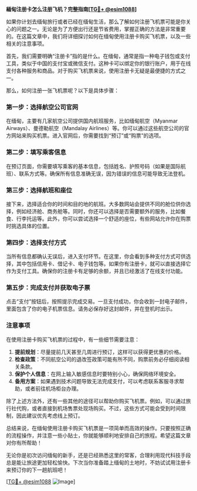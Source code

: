 **緬甸注册卡怎么注册飞机？完整指南[[TG💪+ @esim1088](https://t.me/s/esim1088)]**

如果你计划去缅甸旅行或者已经在缅甸生活，那么了解如何注册飞机票可能是你关心的问题之一。无论是为了方便出行还是节省费用，掌握正确的方法是非常重要的。在这篇文章中，我们将详细探讨如何在缅甸使用注册卡购买飞机票，以及一些相关的注意事项。

首先，我们需要明确“注册卡”指的是什么。在缅甸，通常是指一种电子钱包或支付工具，类似于中国的支付宝或微信支付。这种卡可以绑定你的银行账户，用于在线支付各种服务和商品。对于购买飞机票来说，使用注册卡无疑是最便捷的方式之一。

那么，如何注册一张飞机票呢？以下是具体步骤：

### 第一步：选择航空公司官网

在缅甸，主要有几家航空公司提供国内航班服务，比如缅甸航空（Myanmar Airways）、曼德勒航空（Mandalay Airlines）等。你可以通过这些航空公司的官方网站来购买机票。进入官网后，你需要找到“预订”或“购票”的选项。

### 第二步：填写乘客信息

在预订页面，你需要填写乘客的基本信息，包括姓名、护照号码（如果是国际航班）、联系方式等。确保所有信息准确无误，因为错误的信息可能导致无法登机。

### 第三步：选择航班和座位

接下来，选择适合你的时间和目的地的航班。大多数网站会提供不同的舱位供你选择，例如经济舱、商务舱等。同时，你还可以选择是否需要额外的服务，比如餐食、行李托运等。此外，你可以尝试选择一个舒适的座位，有些网站允许你在购票时挑选具体的位置。

### 第四步：选择支付方式

当所有信息都确认无误后，进入支付环节。在这里，你会看到多种支付方式可供选择，其中包括信用卡、借记卡、电子钱包等。如果你有注册卡，就可以直接选择它作为支付工具。确保你的注册卡有足够的余额，并且已经激活了在线支付功能。

### 第五步：完成支付并获取电子票

点击“支付”按钮后，按照提示完成交易。一旦支付成功，你会收到一封电子邮件，里面包含了你的电子机票信息。请务必保存好这封邮件，并在登机时出示。

### 注意事项

在使用注册卡购买飞机票的过程中，有一些细节需要注意：

1. **提前规划**：尽量提前几天甚至几周进行预订，这样可以获得更优惠的价格。
2. **检查政策**：不同航空公司的退改签政策可能有所不同，购票前务必仔细阅读相关条款。
3. **保护个人信息**：在网上输入敏感信息时要特别小心，确保网络环境安全。
4. **备用方案**：如果遇到技术问题导致无法完成支付，可以考虑联系客服寻求帮助，或者前往机场柜台办理。

除了上述方法外，还有一些其他的途径可以帮助你购买飞机票。例如，可以通过旅行社代购，或者直接到机场售票处现场购买。不过，这些方式可能会受到时间限制，因此建议优先考虑线上预订。

总结来说，在缅甸使用注册卡购买飞机票是一项简单而高效的操作。只要按照正确的流程操作，并注意一些小贴士，你就能够顺利地安排自己的旅程。希望这篇文章对你有所帮助！

无论你是初次访问缅甸的新手，还是已经熟悉这里的常客，合理利用现代科技手段总是能让旅途更加轻松愉快。下次当你准备踏上缅甸的土地时，不妨试试用注册卡来预订你的下一趟航班吧！

[[TG💪+ @esim1088](https://t.me/s/esim1088) ![Image](https://i.postimg.cc/4NQfJmqS/Snipaste-2025-05-13-00-14-12.png)]